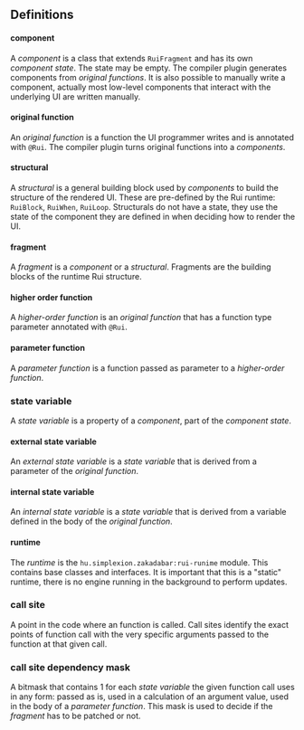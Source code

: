 ## Definitions

#### component

A *component* is a class that extends `RuiFragment` and has its own *component state*. The
state may be empty. The compiler plugin generates components from *original functions*.
It is also possible to manually write a component, actually most low-level components
that interact with the underlying UI are written manually.

#### original function

An *original function* is a function the UI programmer writes and is annotated with `@Rui`.
The compiler plugin turns original functions into a *components*.

#### structural

A *structural* is a general building block used by *components* to build the structure of
the rendered UI. These are pre-defined by the Rui runtime: `RuiBlock`, `RuiWhen`,
`RuiLoop`. Structurals do not have a state, they use the state of the component they are
defined in when deciding how to render the UI.

#### fragment

A *fragment* is a *component* or a *structural*. Fragments are the building blocks of
the runtime Rui structure.

#### higher order function

A *higher-order function* is an *original function* that has a function type parameter
annotated with `@Rui`.

#### parameter function

A *parameter function* is a function passed as parameter to a *higher-order function*.

### state variable

A *state variable* is a property of a *component*, part of the *component state*.

#### external state variable

An *external state variable* is a *state variable* that is derived from a parameter of
the *original function*.

#### internal state variable

An *internal state variable* is a *state variable* that is derived from a variable defined
in the body of the *original function*.

#### runtime

The *runtime* is the `hu.simplexion.zakadabar:rui-runime` module. This contains base
classes and interfaces. It is important that this is a "static" runtime, there is no
engine running in the background to perform updates.

### call site

A point in the code where an function is called. Call sites identify the exact points
of function call with the very specific arguments passed to the function at that given call.

### call site dependency mask

A bitmask that contains 1 for each *state variable* the given function call uses in any form: passed
as is, used in a calculation of an argument value, used in the body of a *parameter function*.
This mask is used to decide if the *fragment* has to be patched or not.